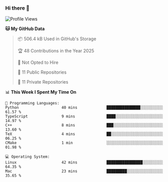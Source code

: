 ### Hi there 👋

<!--
**huayuan4396/huayuan4396** is a ✨ _special_ ✨ repository because its `README.md` (this file) appears on your GitHub profile.

Here are some ideas to get you started:

- 🔭 I’m currently working on ...
- 🌱 I’m currently learning ...
- 👯 I’m looking to collaborate on ...
- 🤔 I’m looking for help with ...
- 💬 Ask me about ...
- 📫 How to reach me: ...
- 😄 Pronouns: ...
- ⚡ Fun fact: ...
-->

<!--START_SECTION:waka-->
![Profile Views](http://img.shields.io/badge/Profile%20Views-1-blue)

**🐱 My GitHub Data** 

> 📦 506.4 kB Used in GitHub's Storage 
 > 
> 🏆 48 Contributions in the Year 2025
 > 
> 🚫 Not Opted to Hire
 > 
> 📜 11 Public Repositories 
 > 
> 🔑 11 Private Repositories 
 > 
📊 **This Week I Spent My Time On** 

```text
💬 Programming Languages: 
Python                   40 mins             ███████████████░░░░░░░░░░   61.57 % 
TypeScript               9 mins              ████░░░░░░░░░░░░░░░░░░░░░   14.97 % 
C++                      8 mins              ███░░░░░░░░░░░░░░░░░░░░░░   13.60 % 
TeX                      4 mins              ██░░░░░░░░░░░░░░░░░░░░░░░   06.25 % 
CMake                    1 min               ░░░░░░░░░░░░░░░░░░░░░░░░░   01.98 % 

💻 Operating System: 
Linux                    42 mins             ████████████████░░░░░░░░░   64.35 % 
Mac                      23 mins             █████████░░░░░░░░░░░░░░░░   35.65 % 
```


<!--END_SECTION:waka-->
